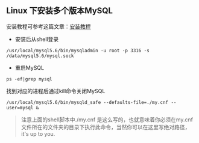 ## Linux 下安装多个版本MySQL

安装教程可参考这篇文章：[安装教程](http://www.zuimoban.com/jiaocheng/mysql/3679.html)

- 安装后从shell登录

```shell
/usr/local/mysql5.6/bin/mysqladmin -u root -p 3316 -s /data/mysql5.6/mysql.sock
```

- 重启MySQL

```shell
ps -ef|grep mysql
```
找到对应的进程后通过kill命令关闭MySQL

```shell
/usr/local/mysql5.6/bin/mysqld_safe --defaults-file=./my.cnf --user=mysql &
```

> 注意上面的shell脚本中./my.cnf 是这么写的，也就意味着你必须在my.cnf文件所在的文件夹的目录下执行此命令，当然你可以在这里写绝对路径， it's up to you.



